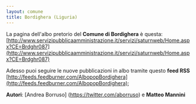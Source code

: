 ```yaml
---
layout: comune
title: Bordighera (Liguria)
---
```


La pagina dell'albo pretorio del **Comune di Bordighera** è questa: [http://www.servizipubblicaamministrazione.it/servizi/saturnweb/Home.aspx?CE=Brdghr087](http://www.servizipubblicaamministrazione.it/servizi/saturnweb/Home.aspx?CE=Brdghr087)

Adesso puoi seguire le nuove pubblicazioni in albo tramite questo **feed RSS** [http://feeds.feedburner.com/AlbopopBordighera](http://feeds.feedburner.com/AlbopopBordighera);

**Autori**: [Andrea Borruso] (https://twitter.com/aborruso) e **Matteo Mannini**
